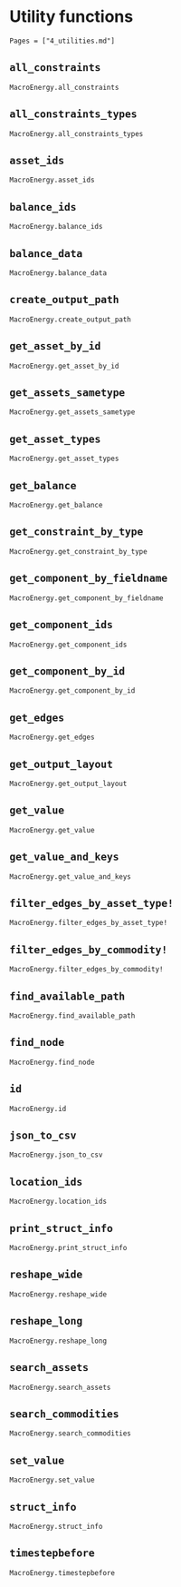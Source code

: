 # Utility functions

```@index
Pages = ["4_utilities.md"]
```

## `all_constraints`
```@docs
MacroEnergy.all_constraints
```

## `all_constraints_types`
```@docs
MacroEnergy.all_constraints_types
```

## `asset_ids`
```@docs
MacroEnergy.asset_ids
```

## `balance_ids`
```@docs
MacroEnergy.balance_ids
```

## `balance_data`
```@docs
MacroEnergy.balance_data
```

## `create_output_path`
```@docs
MacroEnergy.create_output_path
```

## `get_asset_by_id`
```@docs
MacroEnergy.get_asset_by_id
```

## `get_assets_sametype`
```@docs
MacroEnergy.get_assets_sametype
```

## `get_asset_types`
```@docs
MacroEnergy.get_asset_types
```

## `get_balance`
```@docs
MacroEnergy.get_balance
```

## `get_constraint_by_type`
```@docs
MacroEnergy.get_constraint_by_type
```

## `get_component_by_fieldname`
```@docs
MacroEnergy.get_component_by_fieldname
```

## `get_component_ids`
```@docs
MacroEnergy.get_component_ids
```

## `get_component_by_id`
```@docs
MacroEnergy.get_component_by_id
```

## `get_edges`
```@docs
MacroEnergy.get_edges
```

## `get_output_layout`
```@docs
MacroEnergy.get_output_layout
```

## `get_value`
```@docs
MacroEnergy.get_value
```

## `get_value_and_keys`
```@docs    
MacroEnergy.get_value_and_keys
```

## `filter_edges_by_asset_type!`
```@docs
MacroEnergy.filter_edges_by_asset_type!
```

## `filter_edges_by_commodity!`
```@docs
MacroEnergy.filter_edges_by_commodity!
```

## `find_available_path`
```@docs
MacroEnergy.find_available_path
```

## `find_node`
```@docs
MacroEnergy.find_node
```

## `id`
```@docs
MacroEnergy.id
```

## `json_to_csv`
```@docs
MacroEnergy.json_to_csv
```

## `location_ids`
```@docs
MacroEnergy.location_ids
```

## `print_struct_info`
```@docs
MacroEnergy.print_struct_info
```

## `reshape_wide`
```@docs
MacroEnergy.reshape_wide
```

## `reshape_long`
```@docs
MacroEnergy.reshape_long
```

## `search_assets`
```@docs
MacroEnergy.search_assets
```

## `search_commodities`
```@docs
MacroEnergy.search_commodities
```

## `set_value`
```@docs
MacroEnergy.set_value
```

## `struct_info`
```@docs
MacroEnergy.struct_info
```

## `timestepbefore`
```@docs
MacroEnergy.timestepbefore
```

